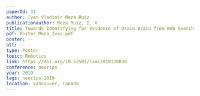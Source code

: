 ```yaml
---
paperId: 31
author: Ivan Vladimir Meza Ruiz
publicationauthor: Meza Ruiz, I. V.
title: Towards Identifying for Evidence of Drain Brain from Web Search Results using Reinforcement Learning
pdf: Poster_Meza_Ivan.pdf
poster: --
alt: --
type: Poster
topic: Robotics
link: https://doi.org/10.52591/lxai2019120830
conference: neurips
year: 2019
tags: neurips-2019
location: Vancouver, Canada
---
```

